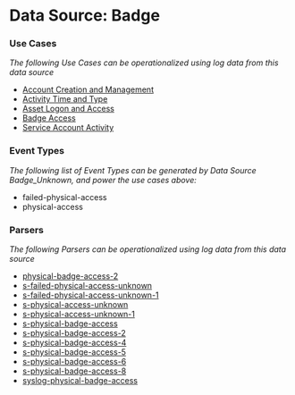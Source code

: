 Data Source: Badge
==================

### Use Cases

_The following Use Cases can be operationalized using log data from this data source_

* [Account Creation and Management](usecase_account_creation_and_management.md)
* [Activity Time  and Type](usecase_activity_time__and_type.md)
* [Asset Logon and Access](usecase_asset_logon_and_access.md)
* [Badge Access](usecase_badge_access.md)
* [Service Account Activity](usecase_service_account_activity.md)


### Event Types

_The following list of Event Types can be generated by Data Source Badge_Unknown, and power the use cases above:_

- failed-physical-access
- physical-access


### Parsers

_The following Parsers can be operationalized using log data from this data source_

* [physical-badge-access-2](parserContent_physical-badge-access-2.md)
* [s-failed-physical-access-unknown](parserContent_s-failed-physical-access-unknown.md)
* [s-failed-physical-access-unknown-1](parserContent_s-failed-physical-access-unknown-1.md)
* [s-physical-access-unknown](parserContent_s-physical-access-unknown.md)
* [s-physical-access-unknown-1](parserContent_s-physical-access-unknown-1.md)
* [s-physical-badge-access](parserContent_s-physical-badge-access.md)
* [s-physical-badge-access-2](parserContent_s-physical-badge-access-2.md)
* [s-physical-badge-access-4](parserContent_s-physical-badge-access-4.md)
* [s-physical-badge-access-5](parserContent_s-physical-badge-access-5.md)
* [s-physical-badge-access-6](parserContent_s-physical-badge-access-6.md)
* [s-physical-badge-access-8](parserContent_s-physical-badge-access-8.md)
* [syslog-physical-badge-access](parserContent_syslog-physical-badge-access.md)
